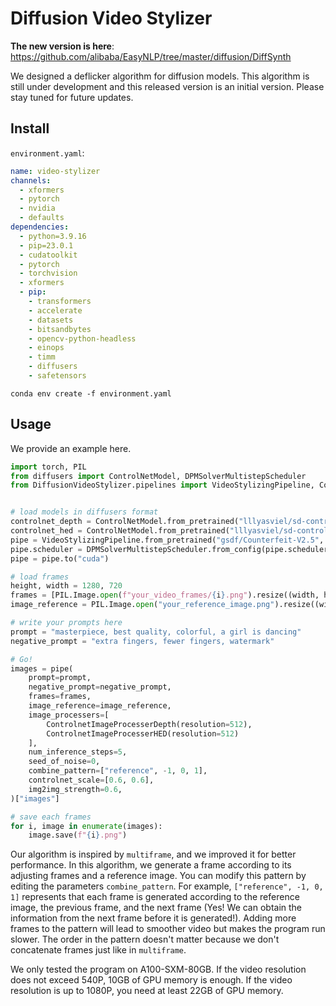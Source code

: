 # Diffusion Video Stylizer

**The new version is here**: https://github.com/alibaba/EasyNLP/tree/master/diffusion/DiffSynth

We designed a deflicker algorithm for diffusion models. This algorithm is still under development and this released version is an initial version. Please stay tuned for future updates.

## Install

`environment.yaml`:

```yaml
name: video-stylizer
channels:
  - xformers
  - pytorch
  - nvidia
  - defaults
dependencies:
  - python=3.9.16
  - pip=23.0.1
  - cudatoolkit
  - pytorch
  - torchvision
  - xformers
  - pip:
    - transformers
    - accelerate
    - datasets
    - bitsandbytes
    - opencv-python-headless
    - einops
    - timm
    - diffusers
    - safetensors
```

```
conda env create -f environment.yaml
```

## Usage

We provide an example here.

```python
import torch, PIL
from diffusers import ControlNetModel, DPMSolverMultistepScheduler
from DiffusionVideoStylizer.pipelines import VideoStylizingPipeline, ControlnetImageProcesserDepth, ControlnetImageProcesserHED


# load models in diffusers format
controlnet_depth = ControlNetModel.from_pretrained("lllyasviel/sd-controlnet-depth", torch_dtype=torch.bfloat16)
controlnet_hed = ControlNetModel.from_pretrained("lllyasviel/sd-controlnet-hed", torch_dtype=torch.bfloat16)
pipe = VideoStylizingPipeline.from_pretrained("gsdf/Counterfeit-V2.5", controlnet=[controlnet_depth, controlnet_hed], torch_dtype=torch.bfloat16)
pipe.scheduler = DPMSolverMultistepScheduler.from_config(pipe.scheduler.config)
pipe = pipe.to("cuda")

# load frames
height, width = 1280, 720
frames = [PIL.Image.open(f"your_video_frames/{i}.png").resize((width, height)) for i in range(0, 10)]
image_reference = PIL.Image.open("your_reference_image.png").resize((width, height))

# write your prompts here
prompt = "masterpiece, best quality, colorful, a girl is dancing"
negative_prompt = "extra fingers, fewer fingers, watermark"

# Go!
images = pipe(
    prompt=prompt,
    negative_prompt=negative_prompt,
    frames=frames,
    image_reference=image_reference,
    image_processers=[
        ControlnetImageProcesserDepth(resolution=512),
        ControlnetImageProcesserHED(resolution=512)
    ],
    num_inference_steps=5,
    seed_of_noise=0,
    combine_pattern=["reference", -1, 0, 1],
    controlnet_scale=[0.6, 0.6],
    img2img_strength=0.6,
)["images"]

# save each frames
for i, image in enumerate(images):
    image.save(f"{i}.png")
```

Our algorithm is inspired by `multiframe`, and we improved it for better performance. In this algorithm, we generate a frame according to its adjusting frames and a reference image. You can modify this pattern by editing the parameters `combine_pattern`. For example, `["reference", -1, 0, 1]` represents that each frame is generated according to the reference image, the previous frame, and the next frame (Yes! We can obtain the information from the next frame before it is generated!). Adding more frames to the pattern will lead to smoother video but makes the program run slower. The order in the pattern doesn't matter because we don't concatenate frames just like in `multiframe`.

We only tested the program on A100-SXM-80GB. If the video resolution does not exceed 540P, 10GB of GPU memory is enough. If the video resolution is up to 1080P, you need at least 22GB of GPU memory.
